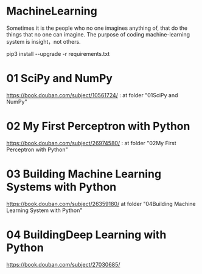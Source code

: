 # MachineLearning
Sometimes it is the people who no one imagines anything of, that do the things that no one can imagine.
The purpose of coding machine-learning system is insight，not others.

pip3 install --upgrade -r requirements.txt

# 01 SciPy and NumPy 
https://book.douban.com/subject/10561724/ :
at folder "01SciPy and NumPy"

# 02 My First Perceptron with Python
https://book.douban.com/subject/26974580/ :
at folder "02My First Perceptron with Python"

# 03 Building Machine Learning Systems with Python
https://book.douban.com/subject/26359180/
at folder "04Building Machine Learning System with Python"

# 04 BuildingDeep Learning with Python
https://book.douban.com/subject/27030685/
